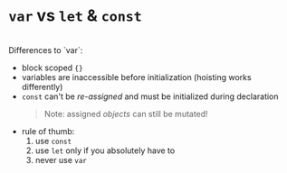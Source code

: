 # `var` vs `let` & `const`

<br>
Differences to `var`:

<v-clicks>

  - block scoped `{}`
  - variables are inaccessible before initialization (hoisting works differently)
  - `const` can't be _re-assigned_ and must be initialized during declaration
    > Note: assigned _objects_ can still be mutated!
  - rule of thumb:
    1. use `const`
    2. use `let` only if you absolutely have to
    3. never use `var`

</v-clicks>
